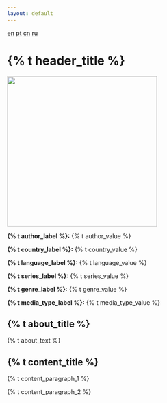 ```yaml
---
layout: default
---
```


<div class="absolute right-0 mr-6">
  <a class="text-blue-400 underline" href="/">en</a>
  <a class="text-blue-400 underline" href="/pt">pt</a>
  <a class="text-blue-400 underline" href="/cn">cn</a>
  <a class="text-blue-400 underline" href="/ru">ru</a>
</div>

<h1 class="text-3xl font-extrabold text-transparent bg-clip-text bg-gradient-to-br from-chestnut-200 to-beaver-500 text-center mt-6">
  {% t header_title %}
</h1>

<p class="text-center my-10">
</p>

<div class="container max-w-5xl mx-auto mb-8 px-4">
  <div class="flex flex-col sm:flex-row justify-center mt-6">
    <img class="border-solid border-4 border-white mx-auto sm:m-0" src="{% t cover_file %}" style="width: 350px">
    <div class="ml-2 mt-2">
      <p>
        <b>{% t author_label %}:</b> {% t author_value %}
      </p>
      <p>
        <b>{% t country_label %}:</b> {% t country_value %}
      </p>
      <p>
        <b>{% t language_label %}:</b> {% t language_value %}
      </p>
      <p>
        <b>{% t series_label %}:</b> {% t series_value %}
      </p>
      <p>
        <b>{% t genre_label %}:</b> {% t genre_value %}
      </p>
      <p>
        <b>{% t media_type_label %}:</b> {% t media_type_value %}
      </p>
    </div>
  </div>

  <h2 class="text-xl font-extrabold text-transparent bg-clip-text bg-gradient-to-br from-chestnut-200 to-beaver-500 text-center my-6">
    {% t about_title %}
  </h2>

  <p class="my-2">
    {% t about_text %}
  </p>

  <h2 class="text-xl font-extrabold text-transparent bg-clip-text bg-gradient-to-br from-chestnut-200 to-beaver-500 text-center my-6">
    {% t content_title %}
  </h2>

  <p class="my-2">
    {% t content_paragraph_1 %}
  </p>

  <p class="my-2">
    {% t content_paragraph_2 %}
  </p>

</div>

